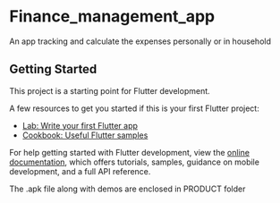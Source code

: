 # Finance_management_app

An app tracking and calculate the expenses personally or in household

## Getting Started

This project is a starting point for Flutter development.

A few resources to get you started if this is your first Flutter project:

- [Lab: Write your first Flutter app](https://docs.flutter.dev/get-started/codelab)
- [Cookbook: Useful Flutter samples](https://docs.flutter.dev/cookbook)

For help getting started with Flutter development, view the
[online documentation](https://docs.flutter.dev/), which offers tutorials,
samples, guidance on mobile development, and a full API reference.

The .apk file along with demos are enclosed in PRODUCT folder
